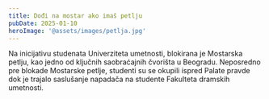 ```yaml
---
title: Dođi na mostar ako imaš petlju
pubDate: 2025-01-10
heroImage: '@assets/images/petlja.jpg'
---
```


Na inicijativu studenata Univerziteta umetnosti, blokirana je Mostarska petlju, kao jedno od ključnih saobraćajnih čvorišta u Beogradu. Neposredno pre blokade Mostarske petlje, studenti su se okupili ispred Palate pravde dok je trajalo saslušanje napadača na studente Fakulteta dramskih umetnosti.
